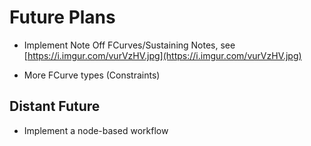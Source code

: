 # Future Plans

- Implement Note Off FCurves/Sustaining Notes, see [https://i.imgur.com/vurVzHV.jpg](https://i.imgur.com/vurVzHV.jpg)

- More FCurve types (Constraints)

## Distant Future

- Implement a node-based workflow